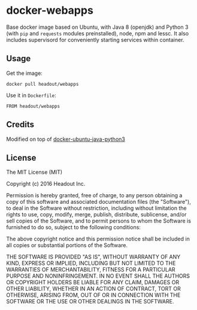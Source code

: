 # docker-webapps
Base docker image based on Ubuntu, with Java 8 (openjdk) and Python 3 (with `pip` and `requests` modules preinstalled), node, npm and lessc. It also includes supervisord for conveniently starting services within container.

## Usage
Get the image:
```
docker pull headout/webapps
```

Use it in `Dockerfile`:
```
FROM headout/webapps
```

## Credits
Modified on top of [docker-ubuntu-java-python3](https://github.com/korekontrol/docker-ubuntu-java-python3)

## License
The MIT License (MIT)

Copyright (c) 2016 Headout Inc.

Permission is hereby granted, free of charge, to any person obtaining a copy
of this software and associated documentation files (the "Software"), to deal
in the Software without restriction, including without limitation the rights
to use, copy, modify, merge, publish, distribute, sublicense, and/or sell
copies of the Software, and to permit persons to whom the Software is
furnished to do so, subject to the following conditions:

The above copyright notice and this permission notice shall be included in
all copies or substantial portions of the Software.

THE SOFTWARE IS PROVIDED "AS IS", WITHOUT WARRANTY OF ANY KIND, EXPRESS OR
IMPLIED, INCLUDING BUT NOT LIMITED TO THE WARRANTIES OF MERCHANTABILITY,
FITNESS FOR A PARTICULAR PURPOSE AND NONINFRINGEMENT. IN NO EVENT SHALL THE
AUTHORS OR COPYRIGHT HOLDERS BE LIABLE FOR ANY CLAIM, DAMAGES OR OTHER
LIABILITY, WHETHER IN AN ACTION OF CONTRACT, TORT OR OTHERWISE, ARISING FROM,
OUT OF OR IN CONNECTION WITH THE SOFTWARE OR THE USE OR OTHER DEALINGS IN
THE SOFTWARE.
